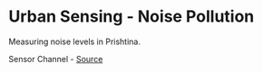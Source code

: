 # Urban Sensing - Noise Pollution

Measuring noise levels in Prishtina.

Sensor Channel - [Source](https://thingspeak.com/channels/1922620)
